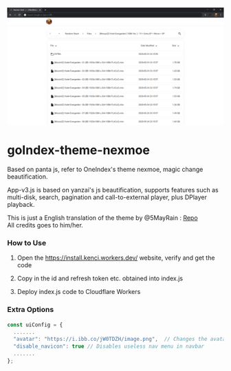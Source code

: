 <p align="center"><img src="images/ss.png"></p>

# goIndex-theme-nexmoe

Based on panta js, refer to OneIndex's theme nexmoe, magic change beautification.

App-v3.js is based on yanzai's js beautification, supports features such as multi-disk, search, pagination and call-to-external player, plus DPlayer playback.

This is just a English translation of the theme by @5MayRain : [Repo](https://github.com/5MayRain/goIndex-theme-nexmoe) </br>
All credits goes to him/her.

### How to Use
1. Open the https://install.kenci.workers.dev/ website, verify and get the code

2. Copy in the id and refresh token etc. obtained into index.js

3. Deploy index.js code to Cloudflare Workers

### Extra Options
``` js
const uiConfig = {
  .......
  "avatar": "https://i.ibb.co/jW0TDZH/image.png",  // Changes the avatar image in the navbar
  "disable_navicon": true // Disables useless nav menu in navbar
  .......
};
```
